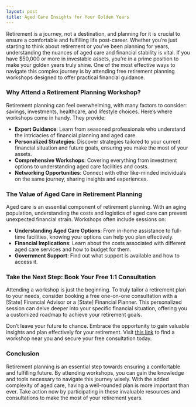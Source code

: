```yaml
---
layout: post
title: Aged Care Insights for Your Golden Years
---
```



Retirement is a journey, not a destination, and planning for it is crucial to ensure a comfortable and fulfilling life post-career. Whether you’re just starting to think about retirement or you’ve been planning for years, understanding the nuances of aged care and financial stability is vital. If you have $50,000 or more in investable assets, you’re in a prime position to make your golden years truly shine. One of the most effective ways to navigate this complex journey is by attending free retirement planning workshops designed to offer practical financial guidance.

### Why Attend a Retirement Planning Workshop?

Retirement planning can feel overwhelming, with many factors to consider: savings, investments, healthcare, and lifestyle choices. Here’s where workshops come in handy. They provide:

- **Expert Guidance**: Learn from seasoned professionals who understand the intricacies of financial planning and aged care.
- **Personalized Strategies**: Discover strategies tailored to your current financial situation and future goals, ensuring you make the most of your assets.
- **Comprehensive Workshops**: Covering everything from investment options to understanding aged care facilities and costs.
- **Networking Opportunities**: Connect with other like-minded individuals on the same journey, sharing insights and experiences.

### The Value of Aged Care in Retirement Planning

Aged care is an essential component of retirement planning. With an aging population, understanding the costs and logistics of aged care can prevent unexpected financial strain. Workshops often include sessions on:

- **Understanding Aged Care Options**: From in-home assistance to full-time facilities, knowing your options can help you plan effectively.
- **Financial Implications**: Learn about the costs associated with different aged care services and how to budget for them.
- **Government Support**: Find out what support is available and how to access it.

### Take the Next Step: Book Your Free 1:1 Consultation

Attending a workshop is just the beginning. To truly tailor a retirement plan to your needs, consider booking a free one-on-one consultation with a [State] Financial Advisor or a [State] Financial Planner. This personalized session can delve deeper into your specific financial situation, offering you a customized roadmap to achieve your retirement goals.

Don’t leave your future to chance. Embrace the opportunity to gain valuable insights and plan effectively for your retirement. Visit [this link](https://workshopsforretirement.com) to find a workshop near you and secure your free consultation today.

### Conclusion

Retirement planning is an essential step towards ensuring a comfortable and fulfilling future. By attending workshops, you can gain the knowledge and tools necessary to navigate this journey wisely. With the added complexity of aged care, having a well-rounded plan is more important than ever. Take action now by participating in these invaluable resources and consultations to make the most of your retirement years.